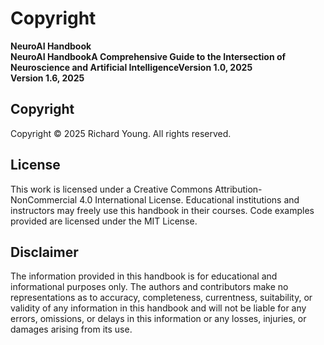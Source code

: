 # Copyright

**NeuroAI Handbook**  
**NeuroAI HandbookA Comprehensive Guide to the Intersection of Neuroscience and Artificial IntelligenceVersion 1.0, 2025**  
**Version 1.6, 2025**

## Copyright

Copyright © 2025 Richard Young. All rights reserved.

## License

This work is licensed under a Creative Commons Attribution-NonCommercial 4.0 International License. Educational institutions and instructors may freely use this handbook in their courses. Code examples provided are licensed under the MIT License.

## Disclaimer

The information provided in this handbook is for educational and informational purposes only. The authors and contributors make no representations as to accuracy, completeness, currentness, suitability, or validity of any information in this handbook and will not be liable for any errors, omissions, or delays in this information or any losses, injuries, or damages arising from its use.

